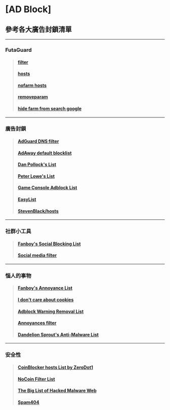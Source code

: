 # [AD Block]

## 參考各大廣告封鎖清單
--------------------------------------------------------------------------------------------------------------------------------
### FutaGuard
>#### [filter](https://raw.githubusercontent.com/MRLIN716/AdGuardHome/main/filter.txt)
>#### [hosts](https://raw.githubusercontent.com/MRLIN716/AdGuardHome/main/hosts.txt)
>#### [nofarm hosts](https://raw.githubusercontent.com/MRLIN716/AdGuardHome/main/nofarm_hosts.txt)
>#### [removeparam](https://raw.githubusercontent.com/MRLIN716/AdGuardHome/main/removeparam.txt)
>#### [hide farm from search google](https://raw.githubusercontent.com/MRLIN716/AdGuardHome/main/hide_farm_from_search.txt)
--------------------------------------------------------------------------------------------------------------------------------
### 廣告封鎖
>#### [AdGuard DNS filter](https://adguardteam.github.io/AdGuardSDNSFilter/Filters/filter.txt)
>#### [AdAway default blocklist](https://adaway.org/hosts.txt)
>#### [Dan Pollock's List](https://someonewhocares.org/hosts/zero/hosts)
>#### [Peter Lowe's List](https://pgl.yoyo.org/adservers/serverlist.php?hostformat=adblockplus&showintro=1&mimetype=plaintext)
>#### [Game Console Adblock List](https://raw.githubusercontent.com/DandelionSprout/adfilt/master/GameConsoleAdblockList.txt)
>#### [EasyList](https://easylist.to/easylist/easylist.txt)
>#### [StevenBlack/hosts](https://raw.githubusercontent.com/StevenBlack/hosts/master/hosts)
--------------------------------------------------------------------------------------------------------------------------------
### 社群小工具
>#### [Fanboy's Social Blocking List](https://easylist-downloads.adblockplus.org/fanboy-social.txt)
>#### [Social media filter](https://raw.githubusercontent.com/AdguardTeam/FiltersRegistry/master/filters/filter_4_Social/filter.txt)
--------------------------------------------------------------------------------------------------------------------------------
### 惱人的事物
>#### [Fanboy's Annoyance List](https://secure.fanboy.co.nz/fanboy-annoyance.txt)
>#### [I don't care about cookies](https://www.i-dont-care-about-cookies.eu/abp/)
>#### [Adblock Warning Removal List](https://easylist-downloads.adblockplus.org/antiadblockfilters.txt)
>#### [Annoyances filter](https://raw.githubusercontent.com/AdguardTeam/FiltersRegistry/master/filters/filter_14_Annoyances/filter.txt)
>#### [Dandelion Sprout's Anti-Malware List](https://raw.githubusercontent.com/DandelionSprout/adfilt/master/Alternate%20versions%20Anti-Malware%20List/AntiMalwareAdGuardHome.txt)
--------------------------------------------------------------------------------------------------------------------------------
### 安全性
>#### [CoinBlocker hosts List by ZeroDot1](https://zerodot1.gitlab.io/CoinBlockerLists/hosts)
>#### [NoCoin Filter List](https://raw.githubusercontent.com/hoshsadiq/adblock-nocoin-list/master/hosts.txt)
>#### [The Big List of Hacked Malware Web](https://raw.githubusercontent.com/mitchellkrogza/The-Big-List-of-Hacked-Malware-Web-Sites/master/hosts)
>#### [Spam404](https://raw.githubusercontent.com/Spam404/lists/master/main-blacklist.txt)





